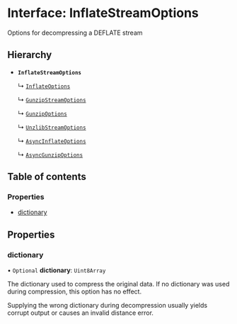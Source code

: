 # Interface: InflateStreamOptions

Options for decompressing a DEFLATE stream

## Hierarchy

- **`InflateStreamOptions`**

  ↳ [`InflateOptions`](InflateOptions.md)

  ↳ [`GunzipStreamOptions`](GunzipStreamOptions.md)

  ↳ [`GunzipOptions`](GunzipOptions.md)

  ↳ [`UnzlibStreamOptions`](UnzlibStreamOptions.md)

  ↳ [`AsyncInflateOptions`](AsyncInflateOptions.md)

  ↳ [`AsyncGunzipOptions`](AsyncGunzipOptions.md)

## Table of contents

### Properties

- [dictionary](InflateStreamOptions.md#dictionary)

## Properties

### dictionary

• `Optional` **dictionary**: `Uint8Array`

The dictionary used to compress the original data. If no dictionary was used during compression, this option has no effect.

Supplying the wrong dictionary during decompression usually yields corrupt output or causes an invalid distance error.
